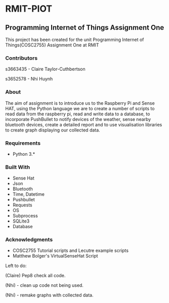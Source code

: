 # RMIT-PIOT
## Programming Internet of Things Assignment One
This project has been created for the unit Programming Internet of Things(COSC2755) Assignment One at RMIT

### Contributors
s3663435 - Claire Taylor-Cuthbertson

s3652578 - Nhi Huynh

### About
The aim of assignment is to introduce us to the Raspberry Pi and Sense HAT, using the Python language we
are to create a number of scripts to read data from the raspberry pi, read and write data to a database,
to incorporate PushBullet to notify devices of the weather, sense nearby bluetooth devices, create a 
detailed report and to use visualisation libraries to create graph displaying our collected data.

### Requirements
- Python 3.*

### Built With
* Sense Hat
* Json
* Bluetooth
* Time, Datetime
* Pushbullet
* Requests
* OS
* Subprocess
* SQLite3
* Database

### Acknowledgments
* COSC2755 Tutorial scripts and Lecutre example scripts
* Matthew Bolger's VirtualSenseHat Script


Left to do:

  (Claire) Pep8 check all code.
  
  (Nhi) - clean up code not being used.
  
  (Nhi) - remake graphs with collected data.
